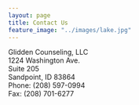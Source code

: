 ```yaml
---
layout: page
title: Contact Us
feature_image: "../images/lake.jpg"
---
```


Glidden Counseling, LLC </br>
1224 Washington Ave. </br>
Suite 205 </br>
Sandpoint, ID 83864 </br>
Phone: (208) 597-0994 </br>
Fax: (208) 701-6277 </br>
